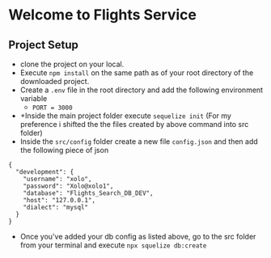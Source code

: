 # Welcome to Flights Service

## Project Setup
- clone the project on your local.
- Execute `npm install` on the same path as of your root directory of the downloaded project.
- Create a `.env` file in the root directory and add the following environment variable
    - `PORT = 3000`
- +Inside the main project folder execute `sequelize init`
    (For my preference i shifted the the files created by above command into src folder)
- Inside the `src/config` folder create a new file `config.json` and then add the following piece of json

```
{
  "development": {
    "username": "xolo",
    "password": "Xolo@xolo1",
    "database": "Flights_Search_DB_DEV",
    "host": "127.0.0.1",
    "dialect": "mysql"
  }
}
```
- Once you've added your db config as listed above, go to the src folder from your terminal and execute `npx squelize db:create`

